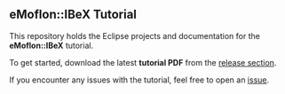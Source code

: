 ## eMoflon::IBeX Tutorial

This repository holds the Eclipse projects and documentation for the **eMoflon::IBeX** tutorial.

To get started, download the latest **tutorial PDF** from the [release section](https://github.com/eMoflon/emoflon-ibex-tutorial/releases).

If you encounter any issues with the tutorial, feel free to open an [issue](https://github.com/eMoflon/emoflon-ibex-tutorial/issues).
